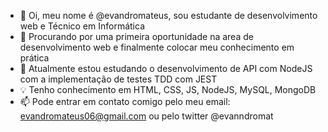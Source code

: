 - 👋 Oi, meu nome é @evandromateus, sou estudante de desenvolvimento web e Técnico em Informática
- 👀 Procurando por uma primeira oportunidade na area de desenvolvimento web e finalmente colocar meu conhecimento em prática
- 🌱 Atualmente estou estudando o desenvolvimento de API com NodeJS com a implementação de testes TDD com JEST
- :bulb: Tenho conhecimento em HTML, CSS, JS, NodeJS, MySQL, MongoDB
- 📫 Pode entrar em contato comigo pelo meu email: evandromateus06@gmail.com ou pelo twitter @evanndromat
